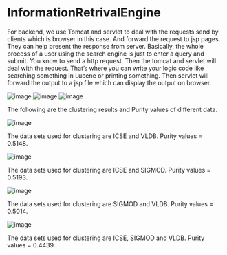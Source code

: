 # InformationRetrivalEngine

For backend, we use Tomcat and servlet to deal with the requests send by clients which is browser in this case. And forward the request to jsp pages. They can help present the response from server. Basically, the whole process of a user using the search engine is just to enter a query and submit. You know to send a http request. Then the tomcat and servlet will deal with the request. That’s where you can write your logic code like searching something in Lucene or printing something. Then servlet will forward the output to a jsp file which can display the output on browser.

![image](https://user-images.githubusercontent.com/86921341/159343114-63db9537-3fec-4878-bafc-a1e303ecc37c.png)
![image](https://user-images.githubusercontent.com/86921341/159343146-974c120a-0e0e-44bf-89ed-b0ae8172aa72.png)
![image](https://user-images.githubusercontent.com/86921341/159343168-567b898a-a3a9-40a7-a26a-5c041a47f6b0.png)

The following are the clustering results and Purity values of different data.

![image](https://user-images.githubusercontent.com/86921341/159376945-386cb70b-d037-4e73-b501-a419b3b1cbe5.png)

The data sets used for clustering are ICSE and VLDB. Purity values = 0.5148.

 ![image](https://user-images.githubusercontent.com/86921341/159376975-bbc7fc2a-f9bf-4070-8098-6567ac3dea23.png)
 
The data sets used for clustering are ICSE and SIGMOD. Purity values = 0.5193.

 ![image](https://user-images.githubusercontent.com/86921341/159376989-da06bd88-dd61-4b94-b08a-dc63b615b7e6.png)
 
The data sets used for clustering are SIGMOD and VLDB. Purity values = 0.5014.

 ![image](https://user-images.githubusercontent.com/86921341/159377011-e2ecfa7a-8243-4604-bb10-cd03e1ce4b8f.png)
 
The data sets used for clustering are ICSE, SIGMOD and VLDB. Purity values = 0.4439.
